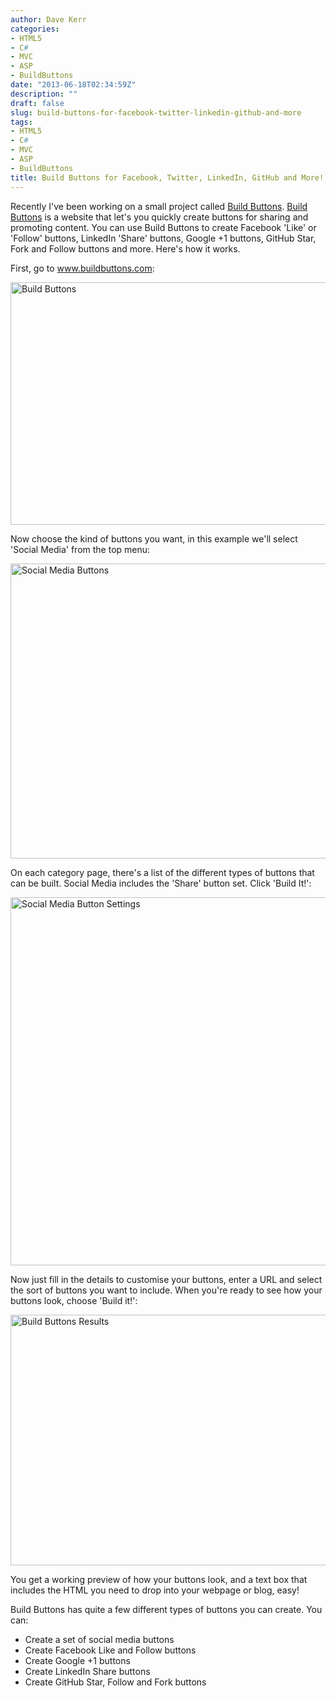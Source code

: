 ```yaml
---
author: Dave Kerr
categories:
- HTML5
- C#
- MVC
- ASP
- BuildButtons
date: "2013-06-18T02:34:59Z"
description: ""
draft: false
slug: build-buttons-for-facebook-twitter-linkedin-github-and-more
tags:
- HTML5
- C#
- MVC
- ASP
- BuildButtons
title: Build Buttons for Facebook, Twitter, LinkedIn, GitHub and More!
---
```



Recently I've been working on a small project called <a title="Build Buttons" href="http://www.buildbuttons.com" target="_blank">Build Buttons</a>. <a title="Build Buttons" href="http://www.buildbuttons.com" target="_blank">Build Buttons</a> is a website that let's you quickly create buttons for sharing and promoting content. You can use Build Buttons to create Facebook 'Like' or 'Follow' buttons, LinkedIn 'Share' buttons, Google +1 buttons, GitHub Star, Fork and Follow buttons and more. Here's how it works.

First, go to <a title="Build Buttons" href="http://www.buildbuttons.com" target="_blank">www.buildbuttons.com</a>:

<a href="http://www.dwmkerr.com/wp-content/uploads/2013/06/buildbuttons.jpg"><img class="alignnone size-full wp-image-302" alt="Build Buttons" src="http://www.dwmkerr.com/wp-content/uploads/2013/06/buildbuttons.jpg" width="800" height="388" /></a>

Now choose the kind of buttons you want, in this example we'll select 'Social Media' from the top menu:

<a href="http://www.dwmkerr.com/wp-content/uploads/2013/06/socialmedia.jpg"><img class="alignnone size-full wp-image-305" alt="Social Media Buttons" src="http://www.dwmkerr.com/wp-content/uploads/2013/06/socialmedia.jpg" width="800" height="472" /></a>

On each category page, there's a list of the different types of buttons that can be built. Social Media includes the 'Share' button set. Click 'Build It!':

<a href="http://www.dwmkerr.com/wp-content/uploads/2013/06/sharebuttons.jpg"><img class="alignnone size-full wp-image-304" alt="Social Media Button Settings" src="http://www.dwmkerr.com/wp-content/uploads/2013/06/sharebuttons.jpg" width="733" height="589" /></a>

Now just fill in the details to customise your buttons, enter a URL and select the sort of buttons you want to include. When you're ready to see how your buttons look, choose 'Build it!':

<a href="http://www.dwmkerr.com/wp-content/uploads/2013/06/results.jpg"><img class="alignnone size-full wp-image-303" alt="Build Buttons Results" src="http://www.dwmkerr.com/wp-content/uploads/2013/06/results.jpg" width="597" height="401" /></a>

You get a working preview of how your buttons look, and a text box that includes the HTML you need to drop into your webpage or blog, easy!

Build Buttons has quite a few different types of buttons you can create. You can:
<ul>
	<li><span style="line-height: 14px;">Create a set of social media buttons</span></li>
	<li>Create Facebook Like and Follow buttons</li>
	<li>Create Google +1 buttons</li>
	<li>Create LinkedIn Share buttons</li>
	<li>Create GitHub Star, Follow and Fork buttons</li>
</ul>

